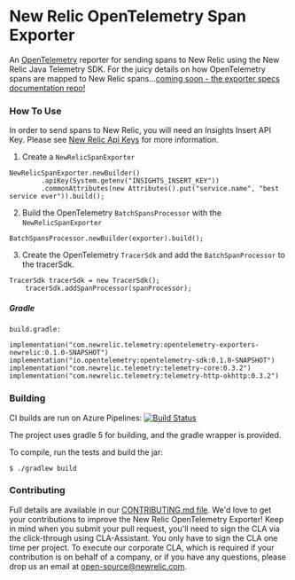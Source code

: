# New Relic OpenTelemetry Span Exporter
An [OpenTelemetry](https://github.com/open-telemetry/opentelemetry-java) reporter for sending spans to New Relic using the New Relic Java Telemetry SDK.
For the juicy details on how OpenTelemetry spans are mapped to New Relic spans...[coming soon - the exporter specs documentation repo!]()

### How To Use

In order to send spans to New Relic, you will need an Insights Insert API Key. Please see [New Relic Api Keys](https://docs.newrelic.com/docs/insights/insights-data-sources/custom-data/introduction-event-api#) for more information.

1. Create a `NewRelicSpanExporter`
```
NewRelicSpanExporter.newBuilder()
        .apiKey(System.getenv("INSIGHTS_INSERT_KEY"))
        .commonAttributes(new Attributes().put("service.name", "best service ever")).build();
```

2. Build the OpenTelemetry `BatchSpansProcessor` with the `NewRelicSpanExporter` 
```
BatchSpansProcessor.newBuilder(exporter).build();
```

3. Create the OpenTelemetry `TracerSdk` and add the `BatchSpanProcessor` to the tracerSdk.  
```
TracerSdk tracerSdk = new TracerSdk();
    tracerSdk.addSpanProcessor(spanProcessor);
```

##### Gradle
`build.gradle:`

```
implementation("com.newrelic.telemetry:opentelemetry-exporters-newrelic:0.1.0-SNAPSHOT")
implementation("io.opentelemetry:opentelemetry-sdk:0.1.0-SNAPSHOT")
implementation("com.newrelic.telemetry:telemetry-core:0.3.2")
implementation("com.newrelic.telemetry:telemetry-http-okhttp:0.3.2")
```

### Building
CI builds are run on Azure Pipelines: [![Build Status](https://dev.azure.com/NRAzurePipelines/Java%20CI/_apis/build/status/PR%20Build%20for%20OpenTelemetry%20Exporters?branchName=master)](https://dev.azure.com/NRAzurePipelines/Java%20CI/_build/latest?definitionId=11&branchName=master)

The project uses gradle 5 for building, and the gradle wrapper is provided.

To compile, run the tests and build the jar:

`$ ./gradlew build`

### Contributing
Full details are available in our [CONTRIBUTING.md file](CONTRIBUTING.md). We'd love to get your contributions to improve the New Relic OpenTelemetry Exporter! Keep in mind when you submit your pull request, you'll need to sign the CLA via the click-through using CLA-Assistant. You only have to sign the CLA one time per project. To execute our corporate CLA, which is required if your contribution is on behalf of a company, or if you have any questions, please drop us an email at open-source@newrelic.com.